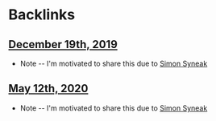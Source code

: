 
# Backlinks
## [December 19th, 2019](<December 19th, 2019.md>)
- Note -- I'm motivated to share this due to [Simon Syneak](<Simon Syneak.md>)

## [May 12th, 2020](<May 12th, 2020.md>)
- Note -- I'm motivated to share this due to [Simon Syneak](<Simon Syneak.md>)

